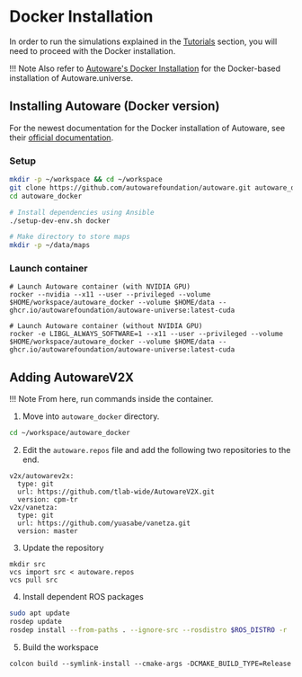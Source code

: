 # Docker Installation

In order to run the simulations explained in the [Tutorials](/tutorials) section, you will need to proceed with the Docker installation.

!!! Note
    Also refer to [Autoware's Docker Installation](https://autowarefoundation.github.io/autoware-documentation/main/installation/autoware/docker-installation/) for the Docker-based installation of Autoware.universe.

## Installing Autoware (Docker version)

For the newest documentation for the Docker installation of Autoware, see their [official documentation](https://autowarefoundation.github.io/autoware-documentation/main/installation/autoware/docker-installation/).

### Setup

```bash
mkdir -p ~/workspace && cd ~/workspace
git clone https://github.com/autowarefoundation/autoware.git autoware_docker
cd autoware_docker

# Install dependencies using Ansible
./setup-dev-env.sh docker

# Make directory to store maps
mkdir -p ~/data/maps
```


### Launch container
```
# Launch Autoware container (with NVIDIA GPU)
rocker --nvidia --x11 --user --privileged --volume $HOME/workspace/autoware_docker --volume $HOME/data -- ghcr.io/autowarefoundation/autoware-universe:latest-cuda

# Launch Autoware container (without NVIDIA GPU)
rocker -e LIBGL_ALWAYS_SOFTWARE=1 --x11 --user --privileged --volume $HOME/workspace/autoware_docker --volume $HOME/data -- ghcr.io/autowarefoundation/autoware-universe:latest-cuda
```

## Adding AutowareV2X

!!! Note
    From here, run commands inside the container.

1. Move into `autoware_docker` directory.
```bash
cd ~/workspace/autoware_docker
```

2. Edit the `autoware.repos` file and add the following two repositories to the end.
```
v2x/autowarev2x:
  type: git
  url: https://github.com/tlab-wide/AutowareV2X.git
  version: cpm-tr
v2x/vanetza:
  type: git
  url: https://github.com/yuasabe/vanetza.git
  version: master

```

3. Update the repository
```
mkdir src
vcs import src < autoware.repos
vcs pull src
```

4. Install dependent ROS packages
```bash
sudo apt update
rosdep update
rosdep install --from-paths . --ignore-src --rosdistro $ROS_DISTRO -r
```

5. Build the workspace
```
colcon build --symlink-install --cmake-args -DCMAKE_BUILD_TYPE=Release
```
